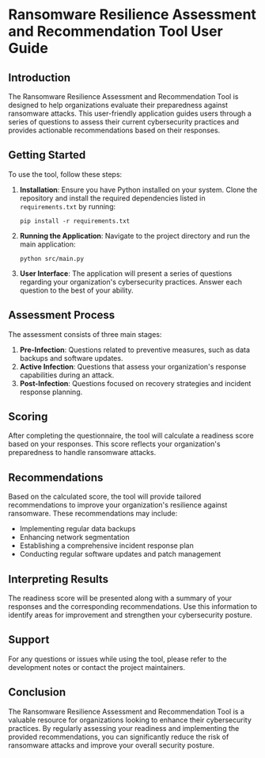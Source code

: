 # Ransomware Resilience Assessment and Recommendation Tool User Guide

## Introduction
The Ransomware Resilience Assessment and Recommendation Tool is designed to help organizations evaluate their preparedness against ransomware attacks. This user-friendly application guides users through a series of questions to assess their current cybersecurity practices and provides actionable recommendations based on their responses.

## Getting Started
To use the tool, follow these steps:

1. **Installation**: Ensure you have Python installed on your system. Clone the repository and install the required dependencies listed in `requirements.txt` by running:
   ```
   pip install -r requirements.txt
   ```

2. **Running the Application**: Navigate to the project directory and run the main application:
   ```
   python src/main.py
   ```

3. **User Interface**: The application will present a series of questions regarding your organization's cybersecurity practices. Answer each question to the best of your ability.

## Assessment Process
The assessment consists of three main stages:

1. **Pre-Infection**: Questions related to preventive measures, such as data backups and software updates.
2. **Active Infection**: Questions that assess your organization's response capabilities during an attack.
3. **Post-Infection**: Questions focused on recovery strategies and incident response planning.

## Scoring
After completing the questionnaire, the tool will calculate a readiness score based on your responses. This score reflects your organization's preparedness to handle ransomware attacks.

## Recommendations
Based on the calculated score, the tool will provide tailored recommendations to improve your organization's resilience against ransomware. These recommendations may include:

- Implementing regular data backups
- Enhancing network segmentation
- Establishing a comprehensive incident response plan
- Conducting regular software updates and patch management

## Interpreting Results
The readiness score will be presented along with a summary of your responses and the corresponding recommendations. Use this information to identify areas for improvement and strengthen your cybersecurity posture.

## Support
For any questions or issues while using the tool, please refer to the development notes or contact the project maintainers.

## Conclusion
The Ransomware Resilience Assessment and Recommendation Tool is a valuable resource for organizations looking to enhance their cybersecurity practices. By regularly assessing your readiness and implementing the provided recommendations, you can significantly reduce the risk of ransomware attacks and improve your overall security posture.